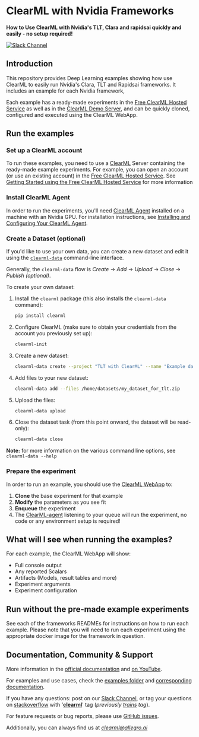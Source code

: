 # ClearML with Nvidia Frameworks

**How to Use ClearML with Nvidia's TLT, Clara and rapidsai quickly and easily - no setup required!**

[![Slack Channel](https://img.shields.io/badge/slack-%23clearml--community-blueviolet?logo=slack)](https://join.slack.com/t/allegroai-trains/shared_invite/zt-c0t13pty-aVUZZW1TSSSg2vyIGVPBhg)

## Introduction

This repository provides Deep Learning examples showing how use ClearML to easily run Nvidia's Clara, TLT and Rapidsai frameworks.
It includes an example for each Nvidia framework,

Each example has a ready-made experiments in the [Free ClearML Hosted Service](https://app.community.clear.ml) as well as in the [ClearML Demo Server](https://demoapp.demo.clear.ml), and can be quickly cloned, configured and executed using the ClearML WebApp. 

## Run the examples

### Set up a ClearML account

To run these examples, you need to use a [ClearML](https://github.com/allegroai/clearml-server) Server containing the ready-made example experiments. For example, you can open an account (or use an existing account) in the [Free ClearML Hosted Service](https://app.community.clear.ml). See [Getting Started using the Free ClearML Hosted Service](https://allegro.ai/clearml/docs/docs/getting_started/getting_started_clearml_hosted_service.html) for more information

### Install ClearML Agent

In order to run the experiments, you'll need [ClearML Agent](https://github.com/allegroai/cleaml-agent) installed on a machine with an Nvidia GPU. For installation instructions, see [Installing and Configuring Your ClearML Agent](https://allegro.ai/clearml/docs/docs/deploying_clearml/clearml_agent_install_configure.html).

### Create a Dataset (optional)

If you'd like to use your own data, you can create a new dataset and edit it using the [`clearml-data`](https://github.com/allegroai/clearml/blob/master/docs/datasets.md) command-line interface.

Generally, the `clearml-data` flow is *Create* -> *Add* -> *Upload* -> *Close* -> *Publish (optional)*.

To create your own dataset:

1. Install the `clearml` package (this also installs the `clearml-data` command):
   ```bash
   pip install clearml
   ```
   
1. Configure ClearML (make sure to obtain your credentials from the account you previously set up):
   ```bash
   clearml-init
   ```

1. Create a new dataset:
    ```bash
    clearml-data create --project "TLT with ClearML" --name "Example data"
    ```
   
1. Add files to your new dataset:
    ```bash
    clearml-data add --files /home/datasets/my_dataset_for_tlt.zip
    ```

1. Upload the files:
    ```bash
    clearml-data upload
    ```

1. Close the dataset task (from this point onward, the dataset will be read-only):
    ```bash
    clearml-data close
    ```

**Note:** for more information on the various command line options, see `clearml-data --help`

### Prepare the experiment

In order to run an example, you should use the [ClearML WebApp](https://app.community.clear.ml/) to:

1. **Clone** the base experiment for that example
1. **Modify** the parameters as you see fit 
1. **Enqueue** the experiment
1. The [ClearML-agent](https://github.com/allegroai/clearml-agent) listening to your queue will run the experiment, 
no code or any environment setup is required!

## What will I see when running the examples?

For each example, the ClearML WebApp will show:
 - Full console output
 - Any reported Scalars
 - Artifacts (Models, result tables and more)
 - Experiment arguments
 - Experiment configuration

## Run without the pre-made example experiments

See each of the frameworks READMEs for instructions on how to run each example. 
Please note that you will need to run each experiment using the appropriate docker image for the framework in question.

## Documentation, Community & Support

More information in the [official documentation](https://allegro.ai/clearml/docs) and [on YouTube](https://www.youtube.com/c/ClearML).

For examples and use cases, check the [examples folder](https://github.com/allegroai/clearml/tree/master/examples) and [corresponding documentation](https://allegro.ai/clearml/docs/rst/examples/index.html).

If you have any questions: post on our [Slack Channel](https://join.slack.com/t/clearml/shared_invite/zt-c0t13pty-aVUZZW1TSSSg2vyIGVPBhg), or tag your questions on [stackoverflow](https://stackoverflow.com/questions/tagged/clearml) with '**[clearml](https://stackoverflow.com/questions/tagged/clearml)**' tag (*previously [trains](https://stackoverflow.com/questions/tagged/trains) tag*).

For feature requests or bug reports, please use [GitHub issues](https://github.com/allegroai/clearml/issues).

Additionally, you can always find us at *clearml@allegro.ai*
